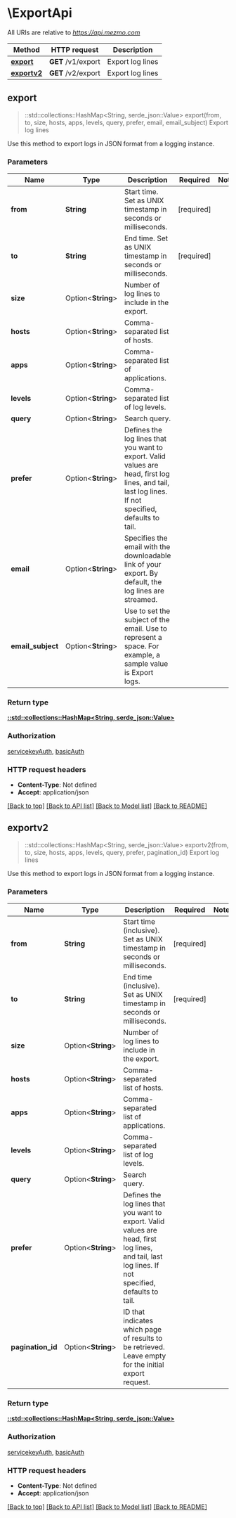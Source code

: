 # \ExportApi

All URIs are relative to *https://api.mezmo.com*

Method | HTTP request | Description
------------- | ------------- | -------------
[**export**](ExportApi.md#export) | **GET** /v1/export | Export log lines
[**exportv2**](ExportApi.md#exportv2) | **GET** /v2/export | Export log lines



## export

> ::std::collections::HashMap<String, serde_json::Value> export(from, to, size, hosts, apps, levels, query, prefer, email, email_subject)
Export log lines

Use this method to export logs in JSON format from a logging instance.

### Parameters


Name | Type | Description  | Required | Notes
------------- | ------------- | ------------- | ------------- | -------------
**from** | **String** | Start time. Set as UNIX timestamp in seconds or milliseconds. | [required] |
**to** | **String** | End time. Set as UNIX timestamp in seconds or milliseconds. | [required] |
**size** | Option<**String**> | Number of log lines to include in the export. |  |
**hosts** | Option<**String**> | Comma-separated list of hosts. |  |
**apps** | Option<**String**> | Comma-separated list of applications. |  |
**levels** | Option<**String**> | Comma-separated list of log levels. |  |
**query** | Option<**String**> | Search query. |  |
**prefer** | Option<**String**> | Defines the log lines that you want to export. Valid values are head, first log lines, and tail, last log lines. If not specified, defaults to tail. |  |
**email** | Option<**String**> | Specifies the email with the downloadable link of your export. By default, the log lines are streamed. |  |
**email_subject** | Option<**String**> | Use to set the subject of the email. Use to represent a space. For example, a sample value is Export logs. |  |

### Return type

[**::std::collections::HashMap<String, serde_json::Value>**](serde_json::Value.md)

### Authorization

[servicekeyAuth](../README.md#servicekeyAuth), [basicAuth](../README.md#basicAuth)

### HTTP request headers

- **Content-Type**: Not defined
- **Accept**: application/json

[[Back to top]](#) [[Back to API list]](../README.md#documentation-for-api-endpoints) [[Back to Model list]](../README.md#documentation-for-models) [[Back to README]](../README.md)


## exportv2

> ::std::collections::HashMap<String, serde_json::Value> exportv2(from, to, size, hosts, apps, levels, query, prefer, pagination_id)
Export log lines

Use this method to export logs in JSON format from a logging instance.

### Parameters


Name | Type | Description  | Required | Notes
------------- | ------------- | ------------- | ------------- | -------------
**from** | **String** | Start time (inclusive). Set as UNIX timestamp in seconds or milliseconds. | [required] |
**to** | **String** | End time (inclusive). Set as UNIX timestamp in seconds or milliseconds. | [required] |
**size** | Option<**String**> | Number of log lines to include in the export. |  |
**hosts** | Option<**String**> | Comma-separated list of hosts. |  |
**apps** | Option<**String**> | Comma-separated list of applications. |  |
**levels** | Option<**String**> | Comma-separated list of log levels. |  |
**query** | Option<**String**> | Search query. |  |
**prefer** | Option<**String**> | Defines the log lines that you want to export. Valid values are head, first log lines, and tail, last log lines. If not specified, defaults to tail. |  |
**pagination_id** | Option<**String**> | ID that indicates which page of results to be retrieved. Leave empty for the initial export request. |  |

### Return type

[**::std::collections::HashMap<String, serde_json::Value>**](serde_json::Value.md)

### Authorization

[servicekeyAuth](../README.md#servicekeyAuth), [basicAuth](../README.md#basicAuth)

### HTTP request headers

- **Content-Type**: Not defined
- **Accept**: application/json

[[Back to top]](#) [[Back to API list]](../README.md#documentation-for-api-endpoints) [[Back to Model list]](../README.md#documentation-for-models) [[Back to README]](../README.md)

